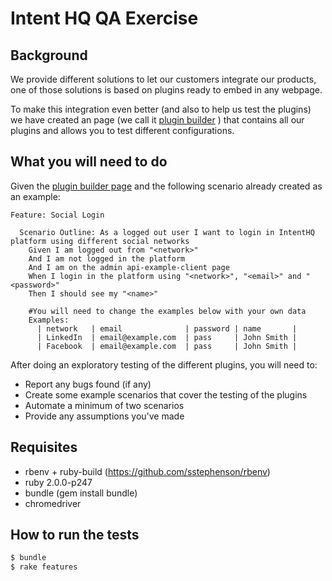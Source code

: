 Intent HQ QA Exercise
=====================

## Background
We provide different solutions to let our customers integrate our products, one of those solutions is based on plugins ready to embed in any webpage.

To make this integration even better (and also to help us test the plugins) we have created an page (we call it [plugin builder](https://api-example-client.intenthq.com/) ) that contains all our plugins and allows you to test different configurations.

## What you will need to do
Given the [plugin builder page](https://api-example-client.intenthq.com/) and the following scenario already created as an example:

```gherkin
Feature: Social Login

  Scenario Outline: As a logged out user I want to login in IntentHQ platform using different social networks
    Given I am logged out from "<network>"
    And I am not logged in the platform
    And I am on the admin api-example-client page
    When I login in the platform using "<network>", "<email>" and "<password>"
    Then I should see my "<name>"

    #You will need to change the examples below with your own data
    Examples:
      | network   | email              | password | name       |
      | LinkedIn  | email@example.com  | pass     | John Smith |
      | Facebook  | email@example.com  | pass     | John Smith |
```

After doing an exploratory testing of the different plugins, you will need to:
- Report any bugs found (if any)
- Create some example scenarios that cover the testing of the plugins
- Automate a minimum of two scenarios
- Provide any assumptions you've made

## Requisites
- rbenv + ruby-build (https://github.com/sstephenson/rbenv)
- ruby 2.0.0-p247
- bundle (gem install bundle)
- chromedriver

## How to run the tests

```sh
$ bundle
$ rake features
```
